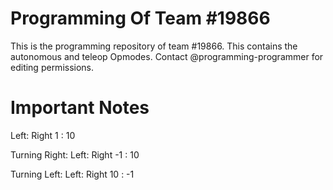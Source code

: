 # Programming Of Team #19866
This is the programming repository of team #19866. This contains the autonomous and teleop Opmodes. Contact @programming-programmer for editing permissions.

# Important Notes
Left: Right
1   : 10

Turning Right:
Left: Right
-1  : 10

Turning Left:
Left: Right
10   : -1
